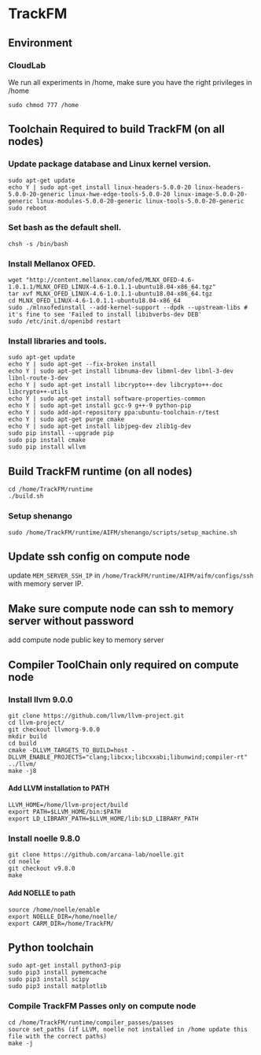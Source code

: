 # TrackFM

## Environment
### CloudLab

We run all experiments in /home, make sure you have the right privileges in /home 
```
sudo chmod 777 /home
```

## Toolchain Required to build TrackFM (on all nodes)

### Update package database and Linux kernel version.
```
sudo apt-get update
echo Y | sudo apt-get install linux-headers-5.0.0-20 linux-headers-5.0.0-20-generic linux-hwe-edge-tools-5.0.0-20 linux-image-5.0.0-20-generic linux-modules-5.0.0-20-generic linux-tools-5.0.0-20-generic
sudo reboot
```
### Set bash as the default shell.
```
chsh -s /bin/bash
```
### Install Mellanox OFED.
```
wget "http://content.mellanox.com/ofed/MLNX_OFED-4.6-1.0.1.1/MLNX_OFED_LINUX-4.6-1.0.1.1-ubuntu18.04-x86_64.tgz"
tar xvf MLNX_OFED_LINUX-4.6-1.0.1.1-ubuntu18.04-x86_64.tgz
cd MLNX_OFED_LINUX-4.6-1.0.1.1-ubuntu18.04-x86_64
sudo ./mlnxofedinstall --add-kernel-support --dpdk --upstream-libs # it's fine to see 'Failed to install libibverbs-dev DEB'
sudo /etc/init.d/openibd restart
```
### Install libraries and tools.
```
sudo apt-get update
echo Y | sudo apt-get --fix-broken install
echo Y | sudo apt-get install libnuma-dev libmnl-dev libnl-3-dev libnl-route-3-dev
echo Y | sudo apt-get install libcrypto++-dev libcrypto++-doc libcrypto++-utils
echo Y | sudo apt-get install software-properties-common
echo Y | sudo apt-get install gcc-9 g++-9 python-pip
echo Y | sudo add-apt-repository ppa:ubuntu-toolchain-r/test
echo Y | sudo apt-get purge cmake
echo Y | sudo apt-get install libjpeg-dev zlib1g-dev
sudo pip install --upgrade pip
sudo pip install cmake
sudo pip install wllvm
```
## Build TrackFM runtime (on all nodes)
```
cd /home/TrackFM/runtime
./build.sh
```
### Setup shenango
```
sudo /home/TrackFM/runtime/AIFM/shenango/scripts/setup_machine.sh
```
## Update ssh config on compute node 
update ```MEM_SERVER_SSH_IP``` in ```/home/TrackFM/runtime/AIFM/aifm/configs/ssh``` with memory server IP.

## Make sure compute node can ssh to memory server without password
add compute node public key to memory server

## Compiler ToolChain only required on compute node

### Install llvm 9.0.0
```
git clone https://github.com/llvm/llvm-project.git
cd llvm-project/ 
git checkout llvmorg-9.0.0
mkdir build
cd build
cmake -DLLVM_TARGETS_TO_BUILD=host -DLLVM_ENABLE_PROJECTS="clang;libcxx;libcxxabi;libunwind;compiler-rt"  ../llvm/
make -j8
```
#### Add LLVM installation to PATH

```
LLVM_HOME=/home/llvm-project/build
export PATH=$LLVM_HOME/bin:$PATH
export LD_LIBRARY_PATH=$LLVM_HOME/lib:$LD_LIBRARY_PATH
```

### Install noelle 9.8.0
```
git clone https://github.com/arcana-lab/noelle.git
cd noelle
git checkout v9.8.0
make
```
#### Add NOELLE to path
```
source /home/noelle/enable
export NOELLE_DIR=/home/noelle/
export CARM_DIR=/home/TrackFM/
```
## Python toolchain
```
sudo apt-get install python3-pip
sudo pip3 install pymemcache
sudo pip3 install scipy
sudo pip3 install matplotlib

```
### Compile TrackFM Passes only on compute node
```
cd /home/TrackFM/runtime/compiler_passes/passes
source set_paths (if LLVM, noelle not installed in /home update this file with the correct paths)
make -j
```



